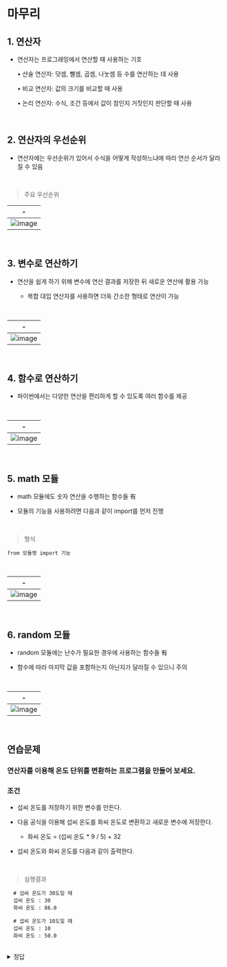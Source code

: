 # 마무리
## 1. 연산자
- 연산자는 프로그래밍에서 연산할 때 사용하는 기호

  • 산술 연산자: 덧셈, 뺄셈, 곱셈, 나눗셈 등 수를 연산하는 데 사용
  
  • 비교 연산자: 값의 크기를 비교할 때 사용
  
  • 논리 연산자: 수식, 조건 등에서 값이 참인지 거짓인지 판단할 때 사용

<br>

## 2. 연산자의 우선순위
- 연산자에는 우선순위가 있어서 수식을 어떻게 작성하느냐에 따라 연산 순서가 달라질 수 있음

<br>

> 주요 우선순위

|-|
|-|
|![image](https://github.com/user-attachments/assets/62c88da2-7f73-43ee-b2f4-52b8ead78da1)|

<br>

## 3. 변수로 연산하기
- 연산을 쉽게 하기 위해 변수에 연산 결과를 저장한 뒤 새로운 연산에 활용 가능

  - 복합 대입 연산자를 사용하면 더욱 간소한 형태로 연산이 가능

<br>

|-|
|-|
|![image](https://github.com/user-attachments/assets/1ef9d465-1938-4229-b267-6d23b98528f5)|

<br>

## 4. 함수로 연산하기
- 파이썬에서는 다양한 연산을 편리하게 할 수 있도록 여러 함수를 제공

<br>

|-|
|-|
|![image](https://github.com/user-attachments/assets/d4ba865c-5493-429f-8041-a2209b522067)|

<br>

## 5. math 모듈
- math 모듈에도 숫자 연산을 수행하는 함수들 有

- 모듈의 기능을 사용하려면 다음과 같이 import를 먼저 진행

<br>

> 형식
```
from 모듈명 import 기능
```

<br>

|-|
|-|
|![image](https://github.com/user-attachments/assets/9e686610-08ff-4c88-80e0-e716509cf1fe)|


<br>

## 6. random 모듈
- random 모듈에는 난수가 필요한 경우에 사용하는 함수들 有

- 함수에 따라 마지막 값을 포함하는지 아닌지가 달라질 수 있으니 주의

<br>

|-|
|-|
|![image](https://github.com/user-attachments/assets/f26d536f-aa2d-4994-a948-7af9d07c49cb)|

<br>

## 연습문제
### 연산자를 이용해 온도 단위를 변환하는 프로그램을 만들어 보세요.
### 조건
  - 섭씨 온도를 저장하기 위한 변수를 만든다.
  
  - 다음 공식을 이용해 섭씨 온도를 화씨 온도로 변환하고 새로운 변수에 저장한다.
  
    - 화씨 온도 = (섭씨 온도 * 9 / 5) + 32
  
  - 섭씨 온도와 화씨 온도를 다음과 같이 출력한다.

<br>

> 실행결과
```
  # 섭씨 온도가 30도일 때
  섭씨 온도 : 30
  화씨 온도 : 86.0
  
  # 섭씨 온도가 10도일 때
  섭씨 온도 : 10
  화씨 온도 : 50.0
```

<br>

<details>
  <summary>정답</summary>

<br>

> 코드
```
  celsius = 30
  fahrenheit = (celsius * 9 / 5) + 32
  print("섭씨 온도 : " + str(celsius))
  print("화씨 온도 : " + str(fahrenheit))
```

</details>
